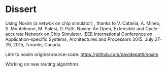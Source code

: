 # Dissert

Using Noxim (a netwok on chip simulator) , thanks to
V. Catania, A. Mineo, S. Monteleone, M. Palesi, D. Patti. Noxim: An Open, Extensible and Cycle-accurate Network on Chip Simulator. IEEE International Conference on Application-specific Systems, Architectures and Processors 2015. July 27-29, 2015, Toronto, Canada.

Link to noxim original source-code:
https://github.com/davidepatti/noxim

Working on new routing algorithms
